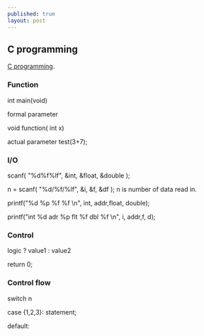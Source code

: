 ```yaml
---
published: true
layout: post
---
```

## C programming

 [C programming](https://www.coursera.org/learn/c-bian-cheng/lecture/Ju1yP/4-5-use-function-to-simplify-program).

### Function

int main(void)



formal parameter

void function( int x)


actual parameter
test(3+7);


### I/O 

scanf( "%d%f%lf", &int, &float, &double );


n = scanf( "%d/%f/%lf", &i, &f, &df );
n is number of data read in.


printf("%d %p %f %f \n", int, addr,float, double);

printf("int %d adr %p  flt %f dbl %f \n", i, addr,f, d);


### Control

  logic ? value1 : value2
  
  return 0;
  
  
  
  
### Control flow  
switch n

case {1,2,3}:
	statement;

default:

  
  
###    
